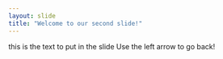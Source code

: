 ```yaml
---
layout: slide
title: "Welcome to our second slide!"
---
```

this is the text to put in the slide
Use the left arrow to go back!
